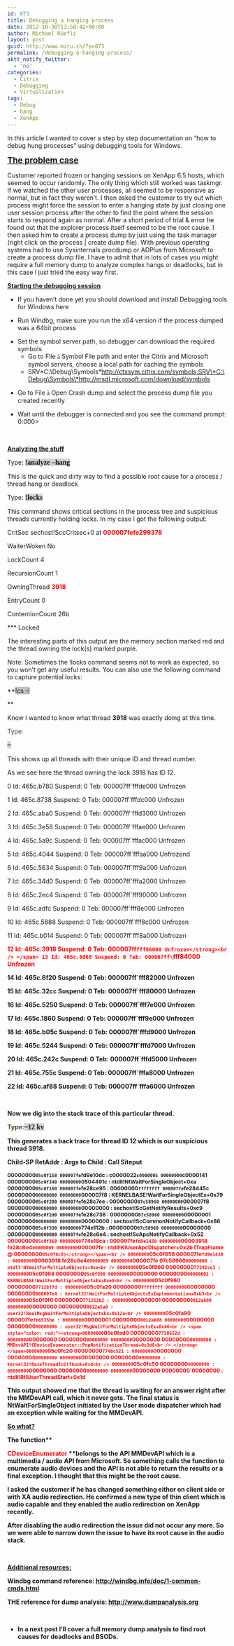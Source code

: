 ```yaml
---
id: 873
title: Debugging a hanging process
date: 2012-10-30T13:58:42+00:00
author: Michael Rüefli
layout: post
guid: http://www.miru.ch/?p=873
permalink: /debugging-a-hanging-process/
aktt_notify_twitter:
  - 'no'
categories:
  - Citrix
  - Debugging
  - Virtualization
tags:
  - Debug
  - hang
  - XenApp
---
```

In this article I wanted to cover a step by step documentation on &#8220;how to debug hung processes&#8221; using debugging tools for Windows.

<span style="font-size: 14pt; text-decoration: underline;"><strong>The problem case<br /> </strong></span>

Customer reported frozen or hanging sessions on XenApp 6.5 hosts, which seemed to occur randomly. The only thing which still worked was taskmgr. If we watched the other user processes, all seemed to be responsive as normal, but in fact they weren&#8217;t. I then asked the customer to try out which process might force the session to enter a hanging state by just closing one user session process after the other to find the point where the session starts to respond again as normal. After a short period of trial & error he found out that the explorer process itself seemed to be the root cause. I then asked him to create a process dump by just using the task manager (right click on the process | create dump file). With previous operating systems had to use Sysinternals procdump or ADPlus from Microsoft to create a process dump file. I have to admit that in lots of cases you might require a full memory dump to analyze complex hangs or deadlocks, but in this case I just tried the easy way first.

<span style="text-decoration: underline;"><strong>Starting the debugging session<br /> </strong></span>

  * If you haven&#8217;t done yet you should download and install Debugging tools for Windows here
  * Run Windbg, make sure you run the x64 version if the process dumped was a 64bit process
  * <div>
      Set the symbol server path, so debugger can download the required symbols
    </div>
    
      * Go to File <span style="font-family: Wingdings;">à</span> Symbol File path and enter the Citrix and Microsoft symbol servers, choose a local path for caching the symbols
      * SRV\*C:\Debug\Symbols\*http://ctxsym.citrix.com/symbols;SRV\*C:\Debug\Symbols\*http://msdl.microsoft.com/download/symbols
  * Go to File <span style="font-family: Wingdings;">à</span> Open Crash dump and select the process dump file you created recently
  * Wait until the debugger is connected and you see the command prompt: 0:000>

&nbsp;

<span style="text-decoration: underline;"><strong>Analyzing the stuff<br /> </strong></span>

Type: <span style="font-family: Consolas; font-size: 12pt; background-color: lightgrey;"><strong>!analyze –hang</strong></span>
  
This is the quick and dirty way to find a possible root cause for a process / thread hang or deadlock

Type: <span style="font-family: Consolas; font-size: 12pt; background-color: lightgrey;"><strong>!locks</strong></span>
  
This command shows critical sections in the process tree and suspicious threads currently holding locks. In my case I got the following output:

CritSec sechost!SccCritsec+0 at <span style="color: red;"><strong>000007fefe299378</strong></span>
  
WaiterWoken No
  
LockCount 4
  
RecursionCount 1
  
OwningThread <span style="color: red;"><strong>3918</strong></span>
  
EntryCount 0
  
ContentionCount 26b
  
\*** Locked

The interesting parts of this output are the memory section marked red and the thread owning the lock(s) marked purple.

Note: Sometimes the !locks command seems not to work as expected, so you won&#8217;t get any useful results. You can also use the following command to capture potential locks:

**<span style="background-color: silver;">!cs -l</span>
  
** 

Know I wanted to know what thread **3918** was exactly doing at this time.

<span style="color: #385623;">Type:</span>
  
<span style="font-family: Consolas; font-size: 12pt; background-color: lightgrey;"><strong>~</strong></span>
  
This shows up all threads with their unique ID and thread number.
  
As we see here the thread owning the lock 3918 has ID 12.

0 Id: 465c.b780 Suspend: 0 Teb: 000007ff\`fffde000 Unfrozen

1 Id: 465c.8738 Suspend: 0 Teb: 000007ff\`fffdc000 Unfrozen
  
2 Id: 465c.aba0 Suspend: 0 Teb: 000007ff\`fffd3000 Unfrozen
  
3 Id: 465c.3e58 Suspend: 0 Teb: 000007ff\`fffae000 Unfrozen
  
4 Id: 465c.5a9c Suspend: 0 Teb: 000007ff\`fffac000 Unfrozen
  
5 Id: 465c.4044 Suspend: 0 Teb: 000007ff\`fffaa000 Unfrozend
  
6 Id: 465c.5634 Suspend: 0 Teb: 000007ff\`fff9a000 Unfrozen
  
7 Id: 465c.34d0 Suspend: 0 Teb: 000007ff\`fffa2000 Unfrozen
  
8 Id: 465c.2ec4 Suspend: 0 Teb: 000007ff\`fff90000 Unfrozen
  
9 Id: 465c.adfc Suspend: 0 Teb: 000007ff\`fff8e000 Unfrozen
  
10 Id: 465c.5888 Suspend: 0 Teb: 000007ff\`fff8c000 Unfrozen
  
11 Id: 465c.b014 Suspend: 0 Teb: 000007ff\`fff8a000 Unfrozen
  
<span style="color: red;"><strong> 12 Id: 465c.3918 Suspend: 0 Teb: 000007ff`fff86000 Unfrozen</strong><br /> </span> 13 Id: 465c.8d68 Suspend: 0 Teb: 000007ff\`fff84000 Unfrozen
  
14 Id: 465c.6f20 Suspend: 0 Teb: 000007ff\`fff82000 Unfrozen
  
15 Id: 465c.32cc Suspend: 0 Teb: 000007ff\`fff80000 Unfrozen
  
16 Id: 465c.5250 Suspend: 0 Teb: 000007ff\`fff7e000 Unfrozen
  
17 Id: 465c.1860 Suspend: 0 Teb: 000007ff\`fff9e000 Unfrozen
  
18 Id: 465c.b05c Suspend: 0 Teb: 000007ff\`fffd9000 Unfrozen
  
19 Id: 465c.5244 Suspend: 0 Teb: 000007ff\`fffd7000 Unfrozen
  
20 Id: 465c.242c Suspend: 0 Teb: 000007ff\`fffd5000 Unfrozen
  
21 Id: 465c.755c Suspend: 0 Teb: 000007ff\`fffa8000 Unfrozen
  
22 Id: 465c.af88 Suspend: 0 Teb: 000007ff\`fffa6000 Unfrozen

&nbsp;

Now we dig into the stack trace of this particular thread.

<span style="color: #385623;">Type:</span><span style="font-family: Consolas; font-size: 12pt; background-color: lightgrey;"><strong>~12 kv</strong></span>
  
This generates a back trace for thread ID 12 which is our suspicious thread 3918.

Child-SP RetAddr : Args to Child : Call Siteput

<img src="http://www.miru.ch/wp-content/uploads/2012/11/103012_1158_Debuggingah12.png" alt="" align="left" /><span style="font-size: 9pt;">00000000`05c0f158 000007fe`fd9e10dc : c0000022`c0000005 00000000`c0000141 00000000`05c0f340 00000000`0504491c : ntdll!NtWaitForSingleObject+0xa<br /> 00000000`05c0f160 000007fe`fe28ce95 : 00000000`ffffffff 000007fe`fe28445c 00000000`00000000 00000000`000007f8 : KERNELBASE!WaitForSingleObjectEx+0x79<br /> 00000000`05c0f200 000007fe`fe28c7ee : 00000000`07c58960 00000000`000007f8 00000000`00000000 00000000`00000000 : sechost!ScGetNotifyResults+0xc9<br /> 00000000`05c0f2d0 000007fe`fe28c736 : 00000000`07c58960 00000000`00000001 00000000`00000000 00000000`00000000 : sechost!ScCommonNotifyCallback+0x86<br /> 00000000`05c0f330 00000000`774e112b : 00000000`07c58960 00000000`00000000 00000000`00000000 000007fe`fe28c6e4 : sechost!ScApcNotifyCallback+0x52<br /> <span style="color: red;"><strong>00000000`05c0f360 00000000`774e18ca : 000007fe`fd9e1430 00000000`00003918 fe28c6e4`00000009 00000000`000007fe : ntdll!KiUserApcDispatcher+0x2b (TrapFrame @ 00000000`05c0f6c8)</strong></span><br /> 00000000`05c0f858 000007fe`fd9e1430 : 00000000`00003918 fe28c6e4`00000009 00000000`000007fe 07c58960`00000000 : ntdll!NtWaitForMultipleObjects+0xa<br /> 00000000`05c0f860 00000000`77392ce3 : 00000000`05c0f998 00000000`05c0f990 00000000`00000000 00000000`00000001 : KERNELBASE!WaitForMultipleObjectsEx+0xe8<br /> 00000000`05c0f960 00000000`77128f7d : 00000000`05c0fa20 00000000`ffffffff 00000000`00000000 00000000`000007e4 : kernel32!WaitForMultipleObjectsExImplementation+0xb3<br /> 00000000`05c0f9f0 00000000`771262b2 : 00000000`00000001 00000000`0012a608 00000000`00000000 00000000`0012a5a0 : user32!RealMsgWaitForMultipleObjectsEx+0x12a<br /> 00000000`05c0fa90 000007fe`fb6535be : 00000000`00000001 00000000`0012a608 00000000`00000000 00000000`00000000 : user32!MsgWaitForMultipleObjectsEx+0x46<br /> <span style="color: red;"><strong>00000000`05c0fad0 00000000`7738652d : 00000000`00000000 00000000`00000000 00000000`00000000 00000000`00000000 : MMDevAPI!CDeviceEnumerator::PnpNotificationThread+0x3d8<br /> </strong></span>00000000`05c0fc20 00000000`774bc521 : 00000000`00000000 00000000`00000000 00000000`00000000 00000000`00000000 : kernel32!BaseThreadInitThunk+0xd<br /> 00000000`05c0fc50 00000000`00000000 : 00000000`00000000 00000000`00000000 00000000`00000000 00000000`00000000 : ntdll!RtlUserThreadStart+0x1d<br /> </span>

This output showed me that the thread is waiting for an answer right after the MMDevAPI call, which it never gets. The final status is **NtWaitForSingleObject** initiated by the User mode dispatcher which had an exception while waiting for the MMDevAPI.

<span style="text-decoration: underline;"><strong>So what?<br /> </strong></span>

The function**
  
<span style="color: red;">CDeviceEnumerator </span>**belongs to the API MMDevAPI which is a multimedia / audio API from Microsoft. So something calls the function to enumerate audio devices and the API is not able to return the results or a final exception. I thought that this might be the root cause.

I asked the customer if he has changed something either on client side or with XA audio redirection. He confirmed a new type of thin client which is audio capable and they enabled the audio redirection on XenApp recently.
  
After disabling the audio redirection the issue did not occur any more. So we were able to narrow down the issue to have its root cause in the audio stack.

&nbsp;

<span style="text-decoration: underline;"><strong>Additional resources:<br /> </strong></span>

Windbg command reference: <http://windbg.info/doc/1-common-cmds.html>

THE reference for dump analysis: <http://www.dumpanalysis.org>

&nbsp;

  * In a next post I&#8217;ll cover a full memory dump analysis to find root causes for deadlocks and BSODs.